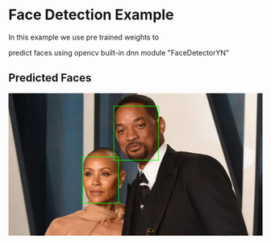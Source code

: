 # Face Detection Example

In this example we use pre trained weights to

predict faces using opencv built-in dnn module "FaceDetectorYN"

## Predicted Faces
![Predicted faces](out.jpg)

